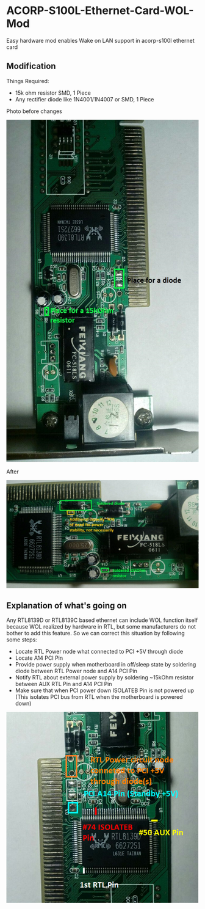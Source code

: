 # ACORP-S100L-Ethernet-Card-WOL-Mod
Easy hardware mod enables Wake on LAN support in acorp-s100l ethernet card
## Modification
Things Required:
- 15k ohm resistor SMD, 1 Piece
- Any rectifier diode like 1N4001/1N4007 or SMD, 1 Piece

Photo before changes

![image](https://github.com/Zer0Notha/ACORP-S100L-Ethernet-Card-WOL-Mod/blob/master/images/1.jpg)

After

![image](https://github.com/Zer0Notha/ACORP-S100L-Ethernet-Card-WOL-Mod/blob/master/images/2.jpg)

## Explanation of what's going on

Any RTL8139D or RTL8139C based ethernet can include WOL function itself because WOL realized by hardware in RTL, but some manufacturers do not bother to add this feature.
So we can correct this situation by following some steps:
- Locate RTL Power node what connected to PCI +5V through diode
- Locate A14 PCI Pin
- Provide power supply when motherboard in off/sleep state by soldering diode between RTL Power node and A14 PCI Pin
- Notify RTL about external power supply by soldering ~15kOhm resistor between AUX RTL Pin and A14 PCI Pin
- Make sure that when PCI power down ISOLATEB Pin is not powered up (This isolates PCI bus from RTL when the motherboard is powered down)

![image](https://github.com/Zer0Notha/ACORP-S100L-Ethernet-Card-WOL-Mod/blob/master/images/3.png)
